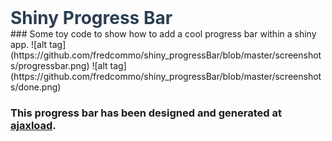 <h1 style="margin:0 auto; color: #2c3e50;">Shiny Progress Bar</h1>
### Some toy code to show how to add a cool progress bar within a shiny app.
![alt tag](https://github.com/fredcommo/shiny_progressBar/blob/master/screenshots/progressbar.png)
![alt tag](https://github.com/fredcommo/shiny_progressBar/blob/master/screenshots/done.png)

### This progress bar has been designed and generated at <a href="http://www.ajaxload.info/" target="_blank">ajaxload</a>.

